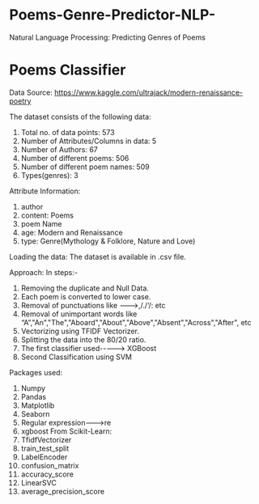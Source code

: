 # Poems-Genre-Predictor-NLP-
Natural Language Processing: Predicting Genres of Poems 
# Poems Classifier
Data Source: https://www.kaggle.com/ultrajack/modern-renaissance-poetry

The dataset consists of the following data:
1. Total no. of data points: 573
2. Number of Attributes/Columns in data: 5
3. Number of Authors: 67
4. Number of different poems: 506
5. Number of different poem names: 509
6. Types(genres): 3

Attribute Information:
1. author
2. content: Poems
3. poem Name
4. age: Modern and Renaissance
5. type: Genre(Mythology & Folklore, Nature and Love)

Loading the data:
The dataset is available in .csv file.

Approach: In steps:-

1. Removing the duplicate and Null Data.
2. Each poem is converted to lower case.
3. Removal of punctuations like --->,/./‘/: etc
4. Removal of unimportant words like
“A”,"An","The","Aboard","About","Above","Absent","Across","After", etc
5. Vectorizing using TFIDF Vectorizer.
6. Splitting the data into the 80/20 ratio.
7. The first classifier used-----> XGBoost
8. Second Classification using SVM

Packages used:

1. Numpy
2. Pandas
3. Matplotlib
4. Seaborn
5. Regular expression--->re
6. xgboost
From Scikit-Learn:
1. TfidfVectorizer
2. train_test_split
3. LabelEncoder
4. confusion_matrix
5. accuracy_score
6. LinearSVC
7. average_precision_score
